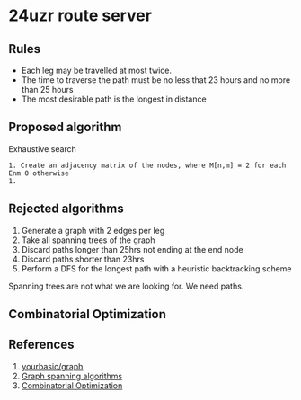 # 24uzr route server

## Rules

 - Each leg may be travelled at most twice.
 - The time to traverse the path must be no less that 23 hours and no more than 25 hours
 - The most desirable path is the longest in distance

## Proposed algorithm

Exhaustive search

    1. Create an adjacency matrix of the nodes, where M[n,m] = 2 for each Enm 0 otherwise
    1. 


## Rejected algorithms

 1. Generate a graph with 2 edges per leg
 1. Take all spanning trees of the graph
 1. Discard paths longer than 25hrs not ending at the end node
 1. Discard paths shorter than 23hrs
 1. Perform a DFS for the longest path with a heuristic backtracking scheme

Spanning trees are not what we are looking for. We need paths.

## Combinatorial Optimization

## References

 1. [yourbasic/graph](https://godoc.org/github.com/yourbasic/graph)
 2. [Graph spanning algorithms](https://link.springer.com/article/10.1007/s40747-018-0079-7)
 3. [Combinatorial Optimization](https://en.wikipedia.org/wiki/Combinatorial_optimization)